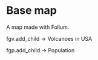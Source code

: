 # Base map

A map made with Folium.

fgv.add_child -> Volcanoes in USA

fgp.add_child -> Population




